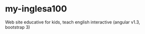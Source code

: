 # my-inglesa100
Web site educative for kids, teach english interactive (angular  v1.3, bootstrap 3)
